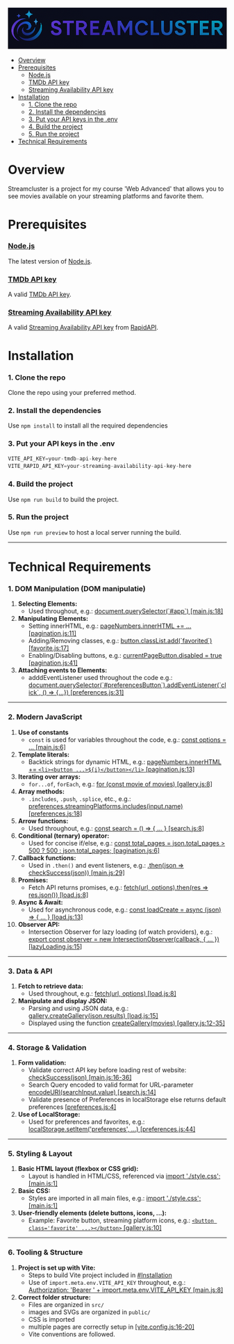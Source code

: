 [![Streamcluster](assets/Streamcluster-logo.png)](https://github.com/HublackBE/Streamcluster)
- [Overview](#overview)
- [Prerequisites](#prerequisites)
  - [Node.js](#nodejs)
  - [TMDb API key](#tmdb-api-key)
  - [Streaming Availability API key](#streaming-availability-api-key)
- [Installation](#installation)
  - [1. Clone the repo](#1-clone-the-repo)
  - [2. Install the dependencies](#2-install-the-dependencies)
  - [3. Put your API keys in the .env](#3-put-your-api-keys-in-the-env)
  - [4. Build the project](#4-build-the-project)
  - [5. Run the project](#5-run-the-project)
- [Technical Requirements](#technical-requirements)


# Overview
Streamcluster is a project for my course 'Web Advanced' that allows you to see movies available on your streaming platforms and favorite them.


# Prerequisites

### [Node.js](https://nodejs.org/)
The latest version of [Node.js](https://nodejs.org/).

### [TMDb API key](https://www.themoviedb.org/settings/api)
A valid [TMDb API key](https://www.themoviedb.org/settings/api).

### [Streaming Availability API key](https://rapidapi.com/movie-of-the-night-movie-of-the-night-default/api/streaming-availability)
A valid [Streaming Availability API key](https://rapidapi.com/movie-of-the-night-movie-of-the-night-default/api/streaming-availability) from [RapidAPI](https://rapidapi.com/).


# Installation

### 1. Clone the repo
Clone the repo using your preferred method.

### 2. Install the dependencies
Use `npm install` to install all the required dependencies

### 3. Put your API keys in the .env
```js
VITE_API_KEY=your-tmdb-api-key-here
VITE_RAPID_API_KEY=your-streaming-availability-api-key-here
```

### 4. Build the project
Use `npm run build` to build the project.

### 5. Run the project
Use `npm run preview` to host a local server running the build.

--- 

# Technical Requirements

### 1. DOM Manipulation (DOM manipulatie)

1. **Selecting Elements:** 
    - Used throughout, e.g.: [document.querySelector(\`#app\`) [main.js:18]](/src/main.js#L18)
2. **Manipulating Elements:**
    - Setting innerHTML, e.g.: [pageNumbers.innerHTML += ... [pagination.js:11]](/src/pagination.js#L11)
    - Adding/Removing classes, e.g.: [button.classList.add(\`favorited\`) [favorite.js:17]](/src/favorite.js#L17)
    - Enabling/Disabling buttons, e.g.: [currentPageButton.disabled = true [pagination.js:41]](/src/pagination.js#L41)
3. **Attaching events to Elements:**
    - adddEventListener used throughout the code e.g.: [document.querySelector(\`#preferencesButton\`).addEventListener(\`click\`, () => {...}) [preferences.js:31]](/src/preferences.js#L31)

***

### 2. Modern JavaScript

1. **Use of constants**  
   - `const` is used for variables throughout the code, e.g.: [const options = ... [main.js:6]](/src/main.js#L6)
2. **Template literals:**  
   - Backtick strings for dynamic HTML, e.g.: [pageNumbers.innerHTML += `<li><button ...>${i}</button></li>` [pagination.js:13]](/src/pagination.js#L13)
3. **Iterating over arrays:**  
   - `for...of`, `forEach`, e.g.: [for (const movie of movies) [gallery.js:8]](/src/gallery.js#L8)
4. **Array methods:**  
   - `.includes`, `.push`, `.splice`, etc., e.g.: [preferences.streamingPlatforms.includes(input.name) [preferences.js:18]](/src/preferences.js#L18)
5. **Arrow functions:**  
   - Used throughout, e.g.: [const search = () => { ... } [search.js:8]](/src/search.js#L8)
6. **Conditional (ternary) operator:**  
   - Used for concise if/else, e.g.: [const total_pages = json.total_pages > 500 ? 500 : json.total_pages; [pagination.js:6]](/src/pagination.js#L6)
7. **Callback functions:**  
   - Used in `.then()` and event listeners, e.g.: [.then(json => checkSuccess(json)) [main.js:29]](/src/main.js#L29)
8. **Promises:**  
   - Fetch API returns promises, e.g.: [fetch(url, options).then(res => res.json()) [load.js:8]](/src/load.js#L8)
9. **Async & Await:**  
   - Used for asynchronous code, e.g.: [const loadCreate = async (json) => { ... } [load.js:13]](/src/load.js#L13)
10. **Observer API:**  
    - Intersection Observer for lazy loading (of watch providers), e.g.: [export const observer = new IntersectionObserver(callback, { ... }) [lazyLoading.js:15]](/src/lazyLoading.js#L15)

***

### 3. Data & API

1. **Fetch to retrieve data:**  
   - Used throughout, e.g.: [fetch(url, options) [load.js:8]](/src/load.js#L8)
2. **Manipulate and display JSON:**  
   - Parsing and using JSON data, e.g.: [gallery.createGallery(json.results) [load.js:15]](/src/load.js#L15)
   - Displayed using the function [createGallery(movies) [gallery.js:12-35]](/src/gallery.js#L12-L35)

***

### 4. Storage & Validation

1. **Form validation:**  
    - Validate correct API key before loading rest of website: [checkSuccess(json) [main.js:16-36]](/src/main.js#L16-L36)
    - Search Query encoded to valid format for URL-parameter [encodeURI(searchInput.value) [search.js:14]](/src/search.js#L14)
    - Validate presence of Preferences in localStorage else returns default preferences [[preferences.js:4]](/src/preferences.js)
2. **Use of LocalStorage:**  
   - Used for preferences and favorites, e.g.: [localStorage.setItem('preferences', ...) [preferences.js:44]](/src/preferences.js#L44)

***

### 5. Styling & Layout

1. **Basic HTML layout (flexbox or CSS grid):**  
   - Layout is handled in HTML/CSS, referenced via [import './style.css'; [main.js:1]](/src/main.js#L1)
2. **Basic CSS:**  
   - Styles are imported in all main files, e.g.: [import './style.css'; [main.js:1]](/src/main.js#L1)
3. **User-friendly elements (delete buttons, icons, ...):**  
   - Example: Favorite button, streaming platform icons, e.g.: [`<button class='favorite' ...></button>` [gallery.js:10]](/src/gallery.js#L10)

***

### 6. Tooling & Structure

1. **Project is set up with Vite:**
    - Steps to build Vite project included in [#Installation](#installation)
   - Use of `import.meta.env.VITE_API_KEY` throughout, e.g.: [Authorization: 'Bearer ' + import.meta.env.VITE_API_KEY [main.js:8]](/src/main.js#L8)
2. **Correct folder structure:**  
   - Files are organized in `src/`
   - images and SVGs are organized in `public/`
   - CSS is imported
   - multiple pages are correctly setup in [[vite.config.js:16-20]](/vite.config.js#L16-L20)
   - Vite conventions are followed.